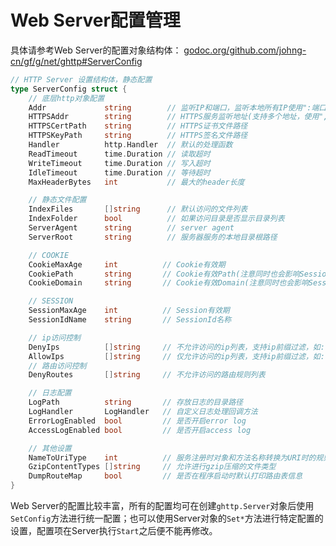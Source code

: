 
# Web Server配置管理

具体请参考Web Server的配置对象结构体：
[godoc.org/github.com/johng-cn/gf/g/net/ghttp#ServerConfig](https://godoc.org/github.com/johng-cn/gf/g/net/ghttp#ServerConfig)
```go
// HTTP Server 设置结构体，静态配置
type ServerConfig struct {
    // 底层http对象配置
    Addr             string        // 监听IP和端口，监听本地所有IP使用":端口"(支持多个地址，使用","号分隔)
    HTTPSAddr        string        // HTTPS服务监听地址(支持多个地址，使用","号分隔)
    HTTPSCertPath    string        // HTTPS证书文件路径
    HTTPSKeyPath     string        // HTTPS签名文件路径
    Handler          http.Handler  // 默认的处理函数
    ReadTimeout      time.Duration // 读取超时
    WriteTimeout     time.Duration // 写入超时
    IdleTimeout      time.Duration // 等待超时
    MaxHeaderBytes   int           // 最大的header长度

    // 静态文件配置
    IndexFiles       []string      // 默认访问的文件列表
    IndexFolder      bool          // 如果访问目录是否显示目录列表
    ServerAgent      string        // server agent
    ServerRoot       string        // 服务器服务的本地目录根路径

    // COOKIE
    CookieMaxAge     int          // Cookie有效期
    CookiePath       string       // Cookie有效Path(注意同时也会影响SessionID)
    CookieDomain     string       // Cookie有效Domain(注意同时也会影响SessionID)

    // SESSION
    SessionMaxAge    int          // Session有效期
    SessionIdName    string       // SessionId名称

    // ip访问控制
    DenyIps          []string     // 不允许访问的ip列表，支持ip前缀过滤，如: 10 将不允许10开头的ip访问
    AllowIps         []string     // 仅允许访问的ip列表，支持ip前缀过滤，如: 10 将仅允许10开头的ip访问
    // 路由访问控制
    DenyRoutes       []string     // 不允许访问的路由规则列表

    // 日志配置
    LogPath          string       // 存放日志的目录路径
    LogHandler       LogHandler   // 自定义日志处理回调方法
    ErrorLogEnabled  bool         // 是否开启error log
    AccessLogEnabled bool         // 是否开启access log

    // 其他设置
    NameToUriType    int          // 服务注册时对象和方法名称转换为URI时的规则
    GzipContentTypes []string     // 允许进行gzip压缩的文件类型
    DumpRouteMap     bool         // 是否在程序启动时默认打印路由表信息
}
```


Web Server的配置比较丰富，所有的配置均可在创建`ghttp.Server`对象后使用`SetConfig`方法进行统一配置；也可以使用Server对象的`Set*`方法进行特定配置的设置，配置项在Server执行`Start`之后便不能再修改。